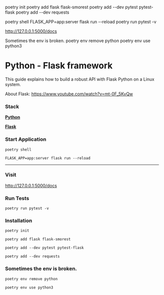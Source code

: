 

poetry init
poetry add flask flask-smorest
poetry add --dev pytest pytest-flask
poetry add --dev requests

poetry shell
FLASK_APP=app:server flask run --reload
poetry run pytest -v

http://127.0.0.1:5000/docs

Sometimes the env is broken.
poetry env remove python
poetry env use python3

# Python - Flask framework

This guide explains how to build a robust API with Flask Python on a Linux system.

About Flask: https://www.youtube.com/watch?v=mt-0F_5KvQw

### Stack
<b><u>
Python

Flask</u></b>

### Start Application

```
poetry shell

FLASK_APP=app:server flask run --reload
```
---

### Visit

http://127.0.0.1:5000/docs



### Run Tests
```
poetry run pytest -v
```

### Installation
```
poetry init

poetry add flask flask-smorest

poetry add --dev pytest pytest-flask

poetry add --dev requests
```


### Sometimes the env is broken.
```
poetry env remove python
```

```
poetry env use python3
```